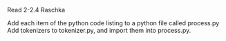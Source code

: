 Read 2-2.4 Raschka

Add each item of the python code listing to a python file called process.py
Add tokenizers to tokenizer.py, and import them into process.py.

